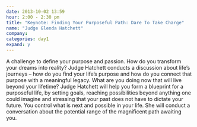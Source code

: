 ```yaml
---
date: 2013-10-02 13:59
hour: 2:00 - 2:30 pm
title: "Keynote: Finding Your Purposeful Path: Dare To Take Charge"
name: "Judge Glenda Hatchett"
company:
categories: day1
expand: y
---
```

A challenge to define your purpose and passion. How do you transform your dreams into reality? Judge Hatchett conducts a discussion about life’s journeys – how do you find your life’s purpose and how do you connect that purpose with a meaningful legacy. What are you doing now that will live beyond your lifetime? Judge Hatchett will help you form a blueprint for a purposeful life, by setting goals, reaching possibilities beyond anything one could imagine and stressing that your past does not have to dictate your future. You control what is next and possible in your life. She will conduct a conversation about the potential range of the magnificent path awaiting you.
